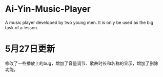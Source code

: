 # Ai-Yin-Music-Player
 A music player developed by two young men. It is only be used as the big task of a lesson.
# 5月27日更新
修改了一些播放上的bug，增加了音量调节、歌曲时长和名称的显示，增加了删除功能。
